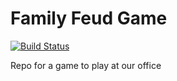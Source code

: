# Family Feud Game

[![Build Status](https://travis-ci.org/kwelch/family-feud-game.svg?branch=master)](https://travis-ci.org/kwelch/family-feud-game)

Repo for a game to play at our office
